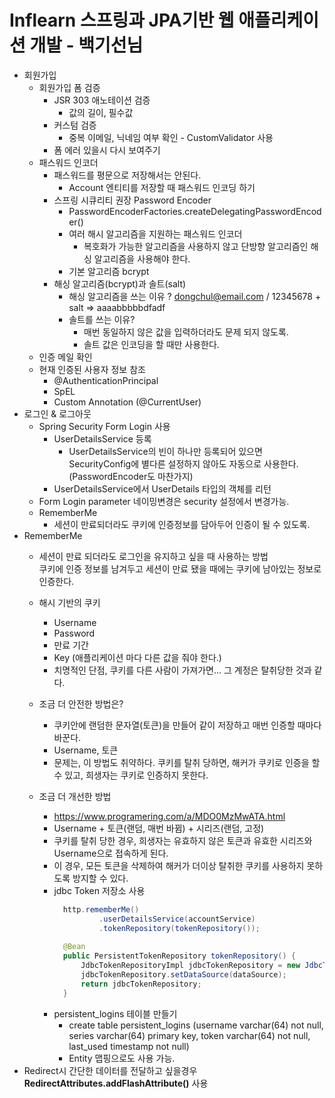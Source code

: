 # Inflearn 스프링과 JPA기반 웹 애플리케이션 개발 - 백기선님

* 회원가입
    * 회원가입 폼 검증
        * JSR 303 애노테이션 검증
            * 값의 길이, 필수값
        * 커스텀 검증
            * 중복 이메일, 닉네임 여부 확인 - CustomValidator 사용
        * 폼 에러 있을시 다시 보여주기 
    * 패스워드 인코더
        * 패스워드를 평문으로 저장해서는 안된다. 
            * Account 엔티티를 저장할 때 패스워드 인코딩 하기
        * 스프링 시큐리티 권장 Password Encoder
            * PasswordEncoderFactories.createDelegatingPasswordEncoder()
            * 여러 해시 알고리즘을 지원하는 패스워드 인코더
                * 복호화가 가능한 알고리즘을 사용하지 않고 단방향 알고리즘인 해싱 알고리즘을 사용해야 한다.
            * 기본 알고리즘 bcrypt
        * 해싱 알고리즘(bcrypt)과 솔트(salt)
            * 해싱 알고리즘을 쓰는 이유 ? dongchul@email.com / 12345678 + salt => aaaabbbbbdfadf
            * 솔트를 쓰는 이유?
                * 매번 동일하지 않은 값을 입력하더라도 문제 되지 않도록. 
                * 솔트 값은 인코딩을 할 때만 사용한다.
    * 인증 메일 확인
    * 현재 인증된 사용자 정보 참조
        * @AuthenticationPrincipal
        * SpEL
        * Custom Annotation (@CurrentUser)
* 로그인 & 로그아웃
    * Spring Security Form Login 사용
        * UserDetailsService 등록
            * UserDetailsService의 빈이 하나만 등록되어 있으면 SecurityConfig에 별다른 설정하지 않아도 자동으로 사용한다.(PasswordEncoder도 마찬가지)
        * UserDetailsService에서 UserDetails 타입의 객체를 리턴
    * Form Login parameter 네이밍변경은 security 설정에서 변경가능.
    * RememberMe
        * 세션이 만료되더라도 쿠키에 인증정보를 담아두어 인증이 될 수 있도록.            
* RememberMe
    * 세션이 만료 되더라도 로그인을 유지하고 싶을 때 사용하는 방법  
      쿠키에 인증 정보를 남겨두고 세션이 만료 됐을 때에는 쿠키에 남아있는 정보로 인증한다.
    * 해시 기반의 쿠키
        * Username
        * Password
        * 만료 기간
        * Key (애플리케이션 마다 다른 값을 줘야 한다.)
        * 치명적인 단점, 쿠키를 다른 사람이 가져가면... 그 계정은 탈취당한 것과 같다.
    
    * 조금 더 안전한 방법은?
        * 쿠키안에 랜덤한 문자열(토큰)을 만들어 같이 저장하고 매번 인증할 때마다 바꾼다.
        * Username, 토큰
        * 문제는, 이 방법도 취약하다. 쿠키를 탈취 당하면, 해커가 쿠키로 인증을 할 수 있고, 희생자는 쿠키로 인증하지 못한다.
    
    * 조금 더 개선한 방법
        * https://www.programering.com/a/MDO0MzMwATA.html
        * Username + 토큰(랜덤, 매번 바뀜) + 시리즈(랜덤, 고정)
        * 쿠키를 탈취 당한 경우, 희생자는 유효하지 않은 토큰과 유효한 시리즈와 Username으로 접속하게 된다.
        * 이 경우, 모든 토큰을 삭제하여 해커가 더이상 탈취한 쿠키를 사용하지 못하도록 방지할 수 있다.
        * jdbc Token 저장소 사용
            ```java
              http.rememberMe()
                      .userDetailsService(accountService)
                      .tokenRepository(tokenRepository());
              
              @Bean
              public PersistentTokenRepository tokenRepository() {
                  JdbcTokenRepositoryImpl jdbcTokenRepository = new JdbcTokenRepositoryImpl();
                  jdbcTokenRepository.setDataSource(dataSource);
                  return jdbcTokenRepository;
              }
            ```         
        * persistent_logins 테이블 만들기
            * create table persistent_logins (username varchar(64) not null, series varchar(64) primary key, token varchar(64) not null, last_used timestamp not null)
            * Entity 맵핑으로도 사용 가능.
* Redirect시 간단한 데이터를 전달하고 싶을경우 **RedirectAttributes.addFlashAttribute()** 사용            

